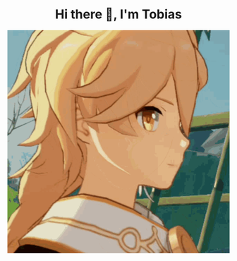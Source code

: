 <h1 align="center"> Hi there 👋, I'm Tobias </h1>
<p align="center">
<img src="https://github.com/TobiasSchipper/TobiasSchipper/blob/main/funni-face.gif" alt="animated" />
</p>
<!--
**TobiasSchipper/TobiasSchipper** is a ✨ _special_ ✨ repository because its `README.md` (this file) appears on your GitHub profile.

Here are some ideas to get you started:

- 🔭 I’m currently working on ...
- 🌱 I’m currently learning ...
- 👯 I’m looking to collaborate on ...
- 🤔 I’m looking for help with ...
- 💬 Ask me about ...
- 📫 How to reach me: ...
- 😄 Pronouns: ...
- ⚡ Fun fact: ...
-->
